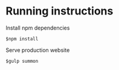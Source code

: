 Running instructions
================================================================================

Install npm dependencies
```
$npm install
```

Serve production website
```
$gulp summon
```
